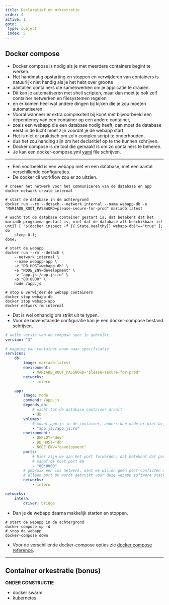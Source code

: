 ```yaml
---
title: Declaratief en orkestratie
order: 4
active: 1
goto:
 type: subject
 index: 5
---
```


## Docker compose

- Docker compose is nodig als je met meerdere containers begint te werken.  
- Het handmatig opstarting en stoppen en verwijderen van containers is natuurlijk niet handig als je het hebt over grootte  
- aantallen containers die samenwerken om je applicatie te draaien.  
- Dit kan je automatiseren met shell scripten, maar dan moet je ook zelf container netwerken en filesystemen regelen
- en er komen heel wat andere dingen bij kijken die je zou moeten automatiseren.  
- Vooral wanneer er extra complexiteit bij komt met bijvoorbeeld een dependency van een container op een andere container,  
- zoals een webapp die een database nodig heeft, dan moet de database eerst in de lucht moet zijn voordat je de webapp start.  
- Het is niet er praktisch om zo'n complex script te onderhouden,
- dus het zou handing zijn om het declaritief op te the kunnen schrijven.  
- Docker compose is de tool die gemaakt is om zo containers te beheren.  
- Je kan een docker-compose.yml [yaml](https://wikiless.tiekoetter.com/wiki/YAML?lang=en) file schrijven.  

---

- Een voorbeeld is een webapp met en een database, met een aantal verschillende configuraties.
- De docker cli workflow zou er zo uitzien.
```shell
# creeer het netwerk voor het communiceren van de database en app
docker network create internal

# start de database in de achtergrond
docker run --rm --detach --network internal --name webapp-db -e "MARIADB_ROOT_PASSWORD=please-secure-for-prod" mariadb:latest

# wacht tot de database container gestart is; dat betekent dat het mariadb programma gestart is, niet dat de database all beschikbaar is!
until [ "$(docker inspect -f {{.State.Healthy}} webapp-db)"=="true" ]; do
    sleep 0.1;
done;

# start de webapp
docker run --rm --detach \
    --network internal \
    --name webapp-app \
    -e "DB_HOST=webapp-db" \
    -e "NODE_ENV=development" \
    -v "app.js:/app.js:ro" \
    -p "80:8000" \
    node /app.js
```
```shell
# stop & verwijder de webapp containers
docker stop webapp-db
docker stop webapp-app
docker network rm internal
```
- Dat is wel onhandig om strikt uit te typen.  
- Voor de bovenstaande configuratie kan je een docker-compose bestand schrijven.
```yaml
# welke versie van de compose spec je gebruikt.
version: "3"

# mapping van container naam naar specificatie
services:
    db:
        image: mariadb:latest
        environment: 
            - MARIADB_ROOT_PASSWORD="please-secure-for-prod"
        networks:
            - intern

    app:
        image: node
        command: /app.js
        depends_on:
            # wacht tot de database container draait
            - db
        volumes:
            # mount app.js in de container, anders kan node er niet bij
            - "app.js:/app.js:ro"
        environment:
            - DEPLOY="dev"
            - DB_HOST="db"
            - NODE_ENV="development"
        ports:
            # hier zijn we aan het port forwarden, dat betekent dat port 8000 van het intern network berijkt kan worden
            # vanaf de host port 80
            - "80:8000"
        # gebruik een los netwerk, want we willen geen port conficten met andere applicaties.
        # alleen port 80 wordt gebruikt voor deze webapp software stack van het perspectief van de host
        networks:
            - intern

networks:
    intern:
        driver: bridge
```
- Dan je de webapp daarna makkelijk starten en stoppen.
```shell
# start de webapp in de achtergrond
docker-compose up -d
# stop de webapp
docker-compose down
```
- Voor de verschillende docker-compose opties zie [docker compose reference](https://docs.docker.com/compose/compose-file/).


---

## Container orkestratie (bonus)

**ONDER CONSTRUCTIE**

- docker swarm
- kubernetes

